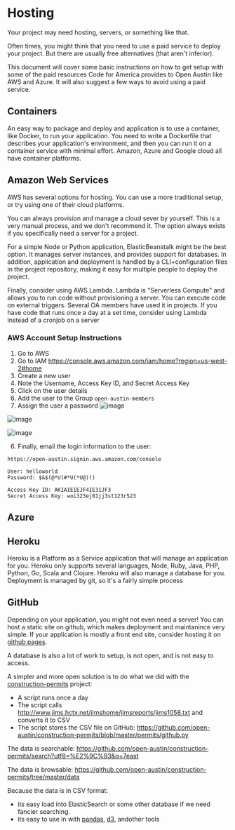 # Hosting

Your project may need hosting, servers, or something like that.

Often times, you might think that you need to use a paid service to deploy your project. But there are usually free alternatives (that aren't inferior).

This document will cover some basic instructions on how to get setup with some of the paid resources Code for America provides to Open Austin like AWS and Azure. It will also suggest a few ways to avoid using a paid service.

## Containers

An easy way to package and deploy and application is to use a container, like Docker, to run your application. You need to write a Dockerfile that describes your application's environment, and then you can run it on a container service with minimal effort. Amazon, Azure and Google cloud all have container platforms.

## Amazon Web Services

AWS has several options for hosting. You can use a more traditional setup, or try using one of their cloud platforms.

You can always provision and manage a cloud sever by yourself. This is a very manual process, and we don't recommend it. The option always exists if you specifically need a server for a project.

For a simple Node or Python application, ElasticBeanstalk might be the best option. It manages server instances, and provides support for databases. In addition, application and deployment is handled by a CLI+configuration files in the project repository, making it easy for multiple people to deploy the project.

Finally, consider using AWS Lambda. Lambda is "Serverless Compute" and allows you to run code without provisioning a server. You can execute code on external triggers. Several OA members have used it in projects. If you have code that runs once a day at a set time, consider using Lambda instead of a cronjob on a server

### AWS Account Setup Instructions

1. Go to AWS
2. Go to IAM https://console.aws.amazon.com/iam/home?region=us-west-2#home
3. Create a new user
4. Note the Username, Access Key ID, and Secret Access Key
6. Click on the user details
5. Add the user to the Group `open-austin-members`
6. Assign the user a password
  ![image](https://cloud.githubusercontent.com/assets/1275831/17458330/0308f9f2-5bd3-11e6-98d3-a5e176369afe.png)

  ![image](https://cloud.githubusercontent.com/assets/1275831/17458332/1915240a-5bd3-11e6-8c48-06571f90f2b3.png)

  ![image](https://cloud.githubusercontent.com/assets/1275831/17458333/21938fb8-5bd3-11e6-98c3-d884c7ec1a85.png)

6. Finally, email the login information to the user:
  ```
  https://open-austin.signin.aws.amazon.com/console
  
  User: helloworld
  Password: $&$(@*U(#*U(*U@)))
  
  Access Key ID: AKIAIEIEJF4IE31JF3
  Secret Access Key: woi323ej81jj3st123r523
  ```

## Azure

## Heroku

Heroku is a Platform as a Service application that will manage an application for you. Heroku only supports several languages, Node, Ruby, Java, PHP, Python, Go, Scala and Clojure. Heroku will also manage a database for you. Deployment is managed by git, so it's a fairly simple process 

## GitHub

Depending on your application, you might not even need a server! You can host a static site on github, which makes deployment and maintanince very simple. If your application is mostly a front end site, consider hosting it on [github pages](https://pages.github.com/).

A database is also a lot of work to setup, is not open, and is not easy to access.

A simpler and more open solution is to do what we did with the [construction-permits](https://github.com/open-austin/construction-permits) project:
- A script runs once a day
- The script calls http://www.jims.hctx.net/jimshome/jimsreports/jims1058.txt and converts it to CSV
- The script stores the CSV file on GitHub: https://github.com/open-austin/construction-permits/blob/master/permits/github.py

The data is searchable: https://github.com/open-austin/construction-permits/search?utf8=%E2%9C%93&q=7east

The data is browsable: https://github.com/open-austin/construction-permits/tree/master/data

Because the data is in CSV format:
- its easy load into ElasticSearch or some other database if we need fancier searching. 
- its easy to use in with [pandas](http://pandas.pydata.org/), [d3](https://d3js.org/), andother tools

